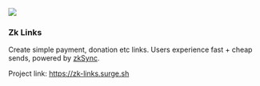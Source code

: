 ![](https://zk-links.surge.sh/checkout.png)

### Zk Links

Create simple payment, donation etc links.
Users experience fast + cheap sends, powered by [zkSync](zksync.io).

Project link: https://zk-links.surge.sh
